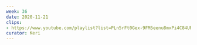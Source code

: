 ```yaml
---
week: 36
date: 2020-11-21
clips: 
- https://www.youtube.com/playlist?list=PLn5rFt0Gex-9FM5eenu8mxPi4C84UR1f4
curator: Keri
---
```

